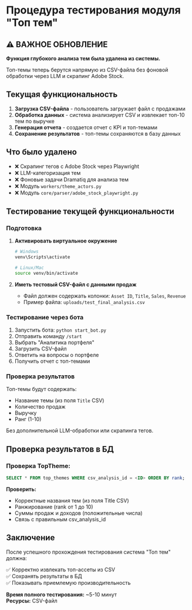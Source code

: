 # Процедура тестирования модуля "Топ тем"

## ⚠️ ВАЖНОЕ ОБНОВЛЕНИЕ

**Функция глубокого анализа тем была удалена из системы.**

Топ-темы теперь берутся напрямую из CSV-файла без фоновой обработки через LLM и скрапинг Adobe Stock.

## Текущая функциональность

1. **Загрузка CSV-файла** - пользователь загружает файл с продажами
2. **Обработка данных** - система анализирует CSV и извлекает топ-10 тем по выручке
3. **Генерация отчета** - создается отчет с KPI и топ-темами
4. **Сохранение результатов** - топ-темы сохраняются в базу данных

## Что было удалено

- ❌ Скрапинг тегов с Adobe Stock через Playwright
- ❌ LLM-категоризация тем
- ❌ Фоновые задачи Dramatiq для анализа тем
- ❌ Модуль `workers/theme_actors.py`
- ❌ Модуль `core/parser/adobe_stock_playwright.py`

## Тестирование текущей функциональности

### Подготовка

1. **Активировать виртуальное окружение**
   ```bash
   # Windows
   venv\Scripts\activate
   
   # Linux/Mac
   source venv/bin/activate
   ```

2. **Иметь тестовый CSV-файл с данными продаж**
   - Файл должен содержать колонки: `Asset ID`, `Title`, `Sales`, `Revenue`
   - Пример файла: `uploads/test_final_analysis.csv`

### Тестирование через бота

1. Запустить бота: `python start_bot.py`
2. Отправить команду `/start`
3. Выбрать "Аналитика портфеля"
4. Загрузить CSV-файл
5. Ответить на вопросы о портфеле
6. Получить отчет с топ-темами

### Проверка результатов

Топ-темы будут содержать:
- Название темы (из поля `Title` CSV)
- Количество продаж
- Выручку
- Ранг (1-10)

Без дополнительной LLM-обработки или скрапинга тегов.

## Проверка результатов в БД

### Проверка TopTheme:

```sql
SELECT * FROM top_themes WHERE csv_analysis_id = <ID> ORDER BY rank;
```

**Проверить:**
- Корректные названия тем (из поля Title CSV)
- Ранжирование (rank от 1 до 10)
- Суммы продаж и доходов (положительные числа)
- Связь с правильным csv_analysis_id

## Заключение

После успешного прохождения тестирования система "Топ тем" должна:

✅ Корректно извлекать топ-ассеты из CSV  
✅ Сохранять результаты в БД  
✅ Показывать приемлемую производительность  

**Время полного тестирования:** ~5-10 минут  
**Ресурсы:** CSV-файл